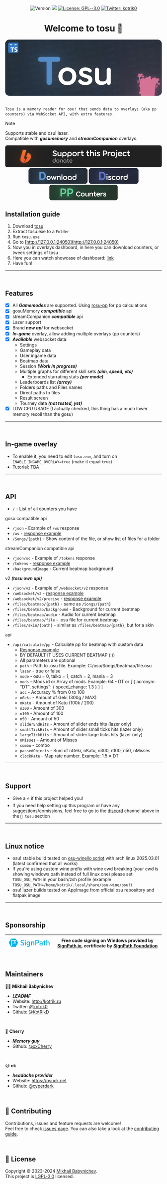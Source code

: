 <p align="center">
  <img alt="Version" src="https://img.shields.io/github/release/tosuapp/tosu.svg?style=for-the-badge&color=%235686A2" />
  <img src="https://img.shields.io/badge/node-%3E%3D20.11.1-45915E.svg?style=for-the-badge&logo=node.js&logoColor=white" />
  <a href="https://github.com/tosuapp/tosu/blob/master/LICENSE" target="_blank"><img alt="License: GPL--3.0" src="https://img.shields.io/github/license/tosuapp/tosu?style=for-the-badge&color=%23A27456" /></a>
  <a href="https://twitter.com/kotrik0" target="_blank"><img alt="Twitter: kotrik0" src="https://img.shields.io/badge/kotrik0-1DA1F2?style=for-the-badge&logo=twitter&logoColor=white" /></a>
</p>


<h1 align="center">Welcome to tosu 👋</h1>
<div align="center">
<img src=".github/logo.png" />
</div>

<br>



```text
Tosu is a memory reader for osu! that sends data to overlays (aka pp counters) via WebSocket API, with extra features.
```
> [!NOTE]
> Supports stable and osu! lazer. <br> Compatible with _**gosumemory**_ and _**streamCompanion**_ overlays.


<div  align="center">
<a href="https://boosty.to/kotrik/donate"><img src=".github/button-boosty.png" /></a><br>
<a href="https://github.com/tosuapp/tosu/releases/latest"><img src=".github/button-download.png" /></a>
<a href="https://discord.gg/WX7BTs8kwh"><img src=".github/button-discord.png" /></a>
<a href="https://github.com/tosuapp/counters/tree/master/counters"><img src=".github/button-counters.png" /></a>
</div>


Installation guide
---
1. Download [tosu](https://github.com/tosuapp/tosu/releases/latest)
2. Extract tosu.exe to a `Folder`
3. Run `tosu.exe`
4. Go to [http://127.0.0.1:24050](http://127.0.0.1:24050)
5. Now you in overlays dashboard, in here you can download counters, or tweek settings of tosu
6. Here you can watch showcase of dashboard: [link](https://youtu.be/3eW4TD_zwhM)
8. Have fun!
---

<br>

Features
---
- [x] All _**Gamemodes**_ are supported. Using [rosu-pp](https://github.com/MaxOhn/rosu-pp) for pp calculations
- [x] gosuMemory _**compatible**_ api
- [x] streamCompanion _**compatible**_ api
- [x] Lazer support
- [X] Brand _**new api**_ for websocket
- [x] _**In-game**_ overlay, allow adding multiple overlays (pp counters)
- [x] _**Available**_ websocket data:
  - Settings
  - Gameplay data
  - User ingame data
  - Beatmap data
  - Session _**(Work in progress)**_
  - Multiple graphs for different skill sets _**(aim, speed, etc)**_
    - Extended starrating stats _**(per mode)**_ 
  - Leaderboards list _**(array)**_
  - Folders paths and Files names
  - Direct paths to files
  - Result screen
  - Tourney data _**(not tested, yet)**_
- [X] LOW CPU USAGE (I actually checked, this thing has a much lower memory recoil than the gosu)
---

<br>

In-game overlay
---
- To enable it, you need to edit `tosu.env`, and turn on `ENABLE_INGAME_OVERLAY=true` (make it equal `true`)
- Tutorial: TBA
---


<br>

API
---
- `/` - List of all counters you have

gosu compatible api
- `/json` - Example of `/ws` response
- `/ws` - [response example](https://github.com/tosuapp/tosu/wiki/v1-websocket-api-response)
- `/Songs/{path}` - Show content of the file, or show list of files for a folder

streamCompanion compatible api
- `/json/sc` - Example of `/tokens` response
- `/tokens` - [response example](https://github.com/tosuapp/tosu/wiki/v1-websocket-api-response)
- `/backgroundImage` - Current beatmap background

v2 _**(tosu own api)**_
- `/json/v2` - Example of `/websocket/v2` response
- `/websocket/v2` - [response example](https://github.com/tosuapp/tosu/wiki/v2-websocket-api-response)
- `/websocket/v2/precise` - [response example](https://github.com/tosuapp/tosu/wiki/v2-precise-websocket-api-response)
- `/files/beatmap/{path}` - same as `/Songs/{path}`
- `/files/beatmap/background` - Background for current beatmap
- `/files/beatmap/audio` - Audio for current beatmap
- `/files/beatmap/file` - .osu file for current beatmap
- `/files/skin/{path}` - similar as `/files/beatmap/{path}`, but for a skin

api
- `/api/calculate/pp` - Calculate pp for beatmap with custom data
  - [Response example](https://github.com/tosuapp/tosu/wiki/api-calculate-pp-response-example)
  - BY DEFAULT IT USES CURRENT BEATMAP (:))
  - All parameters are optional
  - `path` - Path to .osu file. Example: C:/osu/Songs/beatmap/file.osu
  - `lazer` - true or false
  - `mode` - osu = 0, taiko = 1, catch = 2, mania = 3
  - `mods` - Mods id or Array of mods. Example: 64 - DT or [ { acronym: "DT", settings": { speed_change: 1.3 } } ]
  - `acc` - Accuracy % from 0 to 100
  - `nGeki` - Amount of Geki (300g / MAX)
  - `nKatu` - Amount of Katu (100k / 200)
  - `n300` - Amount of 300
  - `n100` - Amount of 100
  - `n50` - Amount of 50
  - `sliderEndHits` - Amount of slider ends hits (lazer only)
  - `smallTickHits` - Amount of slider small ticks hits (lazer only)
  - `largeTickHits` - Amount of slider large ticks hits (lazer only)
  - `nMisses` - Amount of Misses
  - `combo` - combo
  - `passedObjects` - Sum of nGeki, nKatu, n300, n100, n50, nMisses
  - `clockRate` - Map rate number. Example: 1.5 = DT
---


<br />

Support
---
- Give a ⭐️ if this project helped you!
- If you need help setting up this program or have any suggestions/comissions, feel free to go to the [discord](https://discord.gg/WX7BTs8kwh) channel above in the `🔵 tosu` section
---

<br/>

Linux notice
---
- osu! stable build tested on [osu-winello script](https://github.com/NelloKudo/osu-winello/tree/main) with arch linux 2025.03.01 (latest confirmed that all works)
- If you're using custom wine prefix with wine cwd breaking (your cwd is showing windows path instead of full linux one) please set `TOSU_OSU_PATH` in your bash/zsh profile (example `TOSU_OSU_PATH=/home/kotrik/.local/share/osu-wine/osu!`)
- osu! lazer builds tested on AppImage from official osu repository and flatpak image
---

<br/>

Sponsorship
---
| [![](./.github/sponsors/signpath.png)](https://signpath.io/) | Free code signing on Windows provided by [SignPath.io](https://signpath.io/), certificate by [SignPath Foundation](https://signpath.org/) |
| :----------------------------------------------------------------------------------------------------------------------------: | :--------------------------------------------------------------------------------------: |

<br />

## Maintainers

🐱‍👓 **Mikhail Babynichev**
* _**LEADMF**_
* Website: http://kotrik.ru
* Twitter: [@kotrik0](https://twitter.com/kotrik0)
* Github: [@KotRikD](https://github.com/KotRikD)
<br>

🍒 **Cherry**
* _**Memory guy**_
* Github: [@xxCherry](https://github.com/xxCherry)
<br>

😪 **ck**
* _**headache provider**_
* Website: https://osuck.net
* Github: [@cyperdark](https://github.com/cyperdark)


<br />

## 🤝 Contributing

Contributions, issues and feature requests are welcome!<br />Feel free to check [issues page](https://github.com/tosuapp/tosu/issues). You can also take a look at the [contributing guide](https://github.com/tosuapp/tosu/blob/master/CONTRIBUTING.md).

<br />

## 📝 License

Copyright © 2023-2024 [Mikhail Babynichev](https://github.com/KotRikD).<br />
This project is [LGPL-3.0](https://github.com/tosuapp/tosu/blob/master/LICENSE) licensed.
